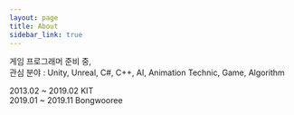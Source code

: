 ```yaml
---
layout: page
title: About
sidebar_link: true
---
```


게임 프로그래머 준비 중,  
관심 분야 : Unity, Unreal, C#, C++, AI, Animation Technic, Game, Algorithm  
  
2013.02 ~ 2019.02 KIT  
2019.01 ~ 2019.11 Bongwooree  

